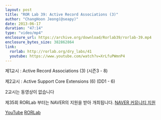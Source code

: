 ```yaml
---
layout: post
title: "ROR Lab 39: Active Record Associations (3)"
author: "ChangHoon Jeong(@seapy)"
date: 2013-06-17
duration: "47:14"
type: "video/mp4"
enclosure_url: https://archive.org/download/Rorlab39/rorlab-39.mp4
enclosure_bytes_size: 382862864
link:
  rorlab: http://rorlab.org/dry_labs/41
  youtube: https://www.youtube.com/watch?v=XrLfuPWmnP4
---
```


<p>제1교시 : Active Record Associations (3) (시즌3 - 8)</p>
<p>제2교시 : Active Support Core Extensions (6) (DD1 - 6)</p>

<p>2교시는 동영상이 없습니다</p>

<p>제35회 RORLab 부터는 NAVER의 지원을 받아 개최됩니다. <a href="http://developer.naver.com/wiki/pages/Community">NAVER 커뮤니티 지원</a></p>

<div class="btn-group">
  <a class="btn btn-default btn-xs" href="{{ page.link.youtube }}">YouTube</a>
  <a class="btn btn-default btn-xs" href="{{ page.link.rorlab }}">RORLab</a>
</div>